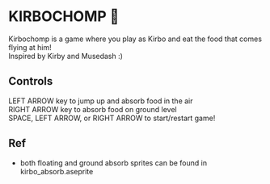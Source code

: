 # KIRBOCHOMP 🍭  

Kirbochomp is a game where you play as Kirbo and eat the food that comes flying at him!  
Inspired by Kirby and Musedash :)  

## Controls  

LEFT ARROW key to jump up and absorb food in the air  
RIGHT ARROW key to absorb food on ground level  
SPACE, LEFT ARROW, or RIGHT ARROW to start/restart game!  

## Ref
- both floating and ground absorb sprites can be found in kirbo_absorb.aseprite  